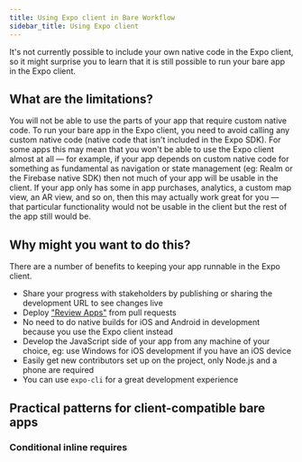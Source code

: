 ```yaml
---
title: Using Expo client in Bare Workflow
sidebar_title: Using Expo client
---
```


It's not currently possible to include your own native code in the Expo client, so it might surprise you to learn that it is still possible to run your bare app in the Expo client.

## What are the limitations?

You will not be able to use the parts of your app that require custom native code. To run your bare app in the Expo client, you need to avoid calling any custom native code (native code that isn't included in the Expo SDK). For some apps this may mean that you won't be able to use the Expo client almost at all &mdash; for example, if your app depends on custom native code for something as fundamental as navigation or state management (eg: Realm or the Firebase native SDK) then not much of your app will be usable in the client. If your app only has some in app purchases, analytics, a custom map view, an AR view, and so on, then this may actually work great for you &mdash; that particular functionality would not be usable in the client but the rest of the app still would be.

## Why might you want to do this?

There are a number of benefits to keeping your app runnable in the Expo client.

- Share your progress with stakeholders by publishing or sharing the development URL to see changes live
- Deploy ["Review Apps"](https://github.com/FormidableLabs/appr#what-are-review-apps) from pull requests
- No need to do native builds for iOS and Android in development because you use the Expo client instead
- Develop the JavaScript side of your app from any machine of your choice, eg: use Windows for iOS development if you have an iOS device
- Easily get new contributors set up on the project, only Node.js and a phone are required
- You can use `expo-cli` for a great development experience

## Practical patterns for client-compatible bare apps

### Conditional inline requires

